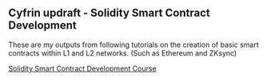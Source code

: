## Cyfrin updraft - Solidity Smart Contract Development

These are my outputs from following tutorials on the creation of basic smart contracts within L1 and L2 networks. (Such as Ethereum and ZKsync)

[Solidity Smart Contract Development Course](https://updraft.cyfrin.io/courses/solidity)
